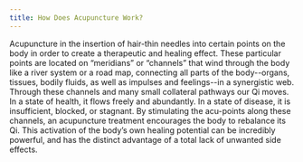 ```yaml
---
title: How Does Acupuncture Work?
---
```


Acupuncture in the insertion of hair-thin needles into certain points on the body in order to create a therapeutic and healing effect. These particular points are located on “meridians” or “channels” that wind through the body like a river system or a road map, connecting all parts of the body--organs, tissues, bodily fluids, as well as impulses and feelings--in a synergistic web. Through these channels and many small collateral pathways our Qi moves. In a state of health, it flows freely and abundantly. In a state of disease, it is insufficient, blocked, or stagnant. By stimulating the acu-points along these channels, an acupuncture treatment encourages the body to rebalance its Qi. This activation of the body’s own healing potential can be incredibly powerful, and has the distinct advantage of a total lack of unwanted side effects. 